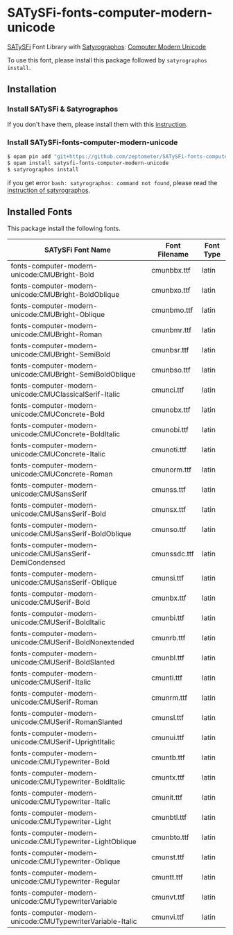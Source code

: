 # SATySFi-fonts-computer-modern-unicode
[SATySFi](https://github.com/gfngfn/SATySFi) Font Library with [Satyrographos](https://github.com/na4zagin3/satyrographos): [Computer Modern Unicode](https://cm-unicode.sourceforge.io)

To use this font, please install this package followed by `satyrographos install`.

## Installation
### Install SATySFi & Satyrographos
If you don't have them, please install them with this [instruction](https://github.com/na4zagin3/satyrographos).

### Install SATySFi-fonts-computer-modern-unicode
```sh
$ opam pin add "git+https://github.com/zeptometer/SATySFi-fonts-computer-modern-unicode.git"
$ opam install satysfi-fonts-computer-modern-unicode
$ satyrographos install
```

if you get error `bash: satyrographos: command not found`, please read the [instruction of satyrographos](https://github.com/na4zagin3/satyrographos).

## Installed Fonts
This package install the following fonts.

| SATySFi Font Name | Font Filename | Font Type |
|-------------------|---------------|-----------|
| fonts-computer-modern-unicode:CMUBright-Bold | cmunbbx.ttf | latin |
| fonts-computer-modern-unicode:CMUBright-BoldOblique | cmunbxo.ttf | latin |
| fonts-computer-modern-unicode:CMUBright-Oblique | cmunbmo.ttf | latin |
| fonts-computer-modern-unicode:CMUBright-Roman | cmunbmr.ttf | latin |
| fonts-computer-modern-unicode:CMUBright-SemiBold | cmunbsr.ttf | latin |
| fonts-computer-modern-unicode:CMUBright-SemiBoldOblique | cmunbso.ttf | latin |
| fonts-computer-modern-unicode:CMUClassicalSerif-Italic | cmunci.ttf | latin |
| fonts-computer-modern-unicode:CMUConcrete-Bold | cmunobx.ttf | latin |
| fonts-computer-modern-unicode:CMUConcrete-BoldItalic | cmunobi.ttf | latin |
| fonts-computer-modern-unicode:CMUConcrete-Italic | cmunoti.ttf | latin |
| fonts-computer-modern-unicode:CMUConcrete-Roman | cmunorm.ttf | latin |
| fonts-computer-modern-unicode:CMUSansSerif | cmunss.ttf | latin |
| fonts-computer-modern-unicode:CMUSansSerif-Bold | cmunsx.ttf | latin |
| fonts-computer-modern-unicode:CMUSansSerif-BoldOblique | cmunso.ttf | latin |
| fonts-computer-modern-unicode:CMUSansSerif-DemiCondensed | cmunssdc.ttf | latin |
| fonts-computer-modern-unicode:CMUSansSerif-Oblique | cmunsi.ttf | latin |
| fonts-computer-modern-unicode:CMUSerif-Bold | cmunbx.ttf | latin |
| fonts-computer-modern-unicode:CMUSerif-BoldItalic | cmunbi.ttf | latin |
| fonts-computer-modern-unicode:CMUSerif-BoldNonextended | cmunrb.ttf | latin |
| fonts-computer-modern-unicode:CMUSerif-BoldSlanted | cmunbl.ttf | latin |
| fonts-computer-modern-unicode:CMUSerif-Italic | cmunti.ttf | latin |
| fonts-computer-modern-unicode:CMUSerif-Roman | cmunrm.ttf | latin |
| fonts-computer-modern-unicode:CMUSerif-RomanSlanted | cmunsl.ttf | latin |
| fonts-computer-modern-unicode:CMUSerif-UprightItalic | cmunui.ttf | latin |
| fonts-computer-modern-unicode:CMUTypewriter-Bold | cmuntb.ttf | latin |
| fonts-computer-modern-unicode:CMUTypewriter-BoldItalic | cmuntx.ttf | latin |
| fonts-computer-modern-unicode:CMUTypewriter-Italic | cmunit.ttf | latin |
| fonts-computer-modern-unicode:CMUTypewriter-Light | cmunbtl.ttf | latin |
| fonts-computer-modern-unicode:CMUTypewriter-LightOblique | cmunbto.ttf | latin |
| fonts-computer-modern-unicode:CMUTypewriter-Oblique | cmunst.ttf | latin |
| fonts-computer-modern-unicode:CMUTypewriter-Regular | cmuntt.ttf | latin |
| fonts-computer-modern-unicode:CMUTypewriterVariable | cmunvt.ttf | latin |
| fonts-computer-modern-unicode:CMUTypewriterVariable-Italic | cmunvi.ttf | latin |

